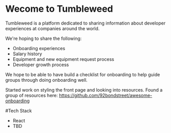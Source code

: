 ﻿# Wecome to Tumbleweed
Tumbleweed is a platform dedicated to sharing information about developer experiences at companies around the world. 

We're hoping to share the following: 
-   Onboarding experiences 
-   Salary history
-   Equipment and new equipment request process
-   Developer growth process 


We hope to be able to have build a checklist for onboarding to help guide groups through doing onboarding well. 


Started work on styling the front page and looking into resources. Found a group of resources here:
https://github.com/92bondstreet/awesome-onboarding


#Tech Stack
- React 
- TBD
